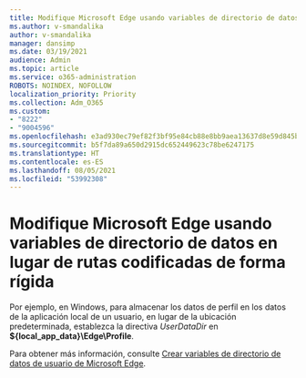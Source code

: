 ```yaml
---
title: Modifique Microsoft Edge usando variables de directorio de datos en lugar de rutas codificadas de forma rígida
ms.author: v-smandalika
author: v-smandalika
manager: dansimp
ms.date: 03/19/2021
audience: Admin
ms.topic: article
ms.service: o365-administration
ROBOTS: NOINDEX, NOFOLLOW
localization_priority: Priority
ms.collection: Adm_O365
ms.custom:
- "8222"
- "9004596"
ms.openlocfilehash: e3ad930ec79ef82f3bf95e84cb88e8bb9aea13637d8e59d845b486604664b137
ms.sourcegitcommit: b5f7da89a650d2915dc652449623c78be6247175
ms.translationtype: HT
ms.contentlocale: es-ES
ms.lasthandoff: 08/05/2021
ms.locfileid: "53992308"
---
```

# <a name="modify-microsoft-edge-by-using-data-directory-variables-rather-than-hard-coded-paths"></a>Modifique Microsoft Edge usando variables de directorio de datos en lugar de rutas codificadas de forma rígida

Por ejemplo, en Windows, para almacenar los datos de perfil en los datos de la aplicación local de un usuario, en lugar de la ubicación predeterminada, establezca la directiva *UserDataDir* en **${local_app_data}\Edge\Profile**.

Para obtener más información, consulte [Crear variables de directorio de datos de usuario de Microsoft Edge](https://docs.microsoft.com/deployedge/microsoft-edge-policies).